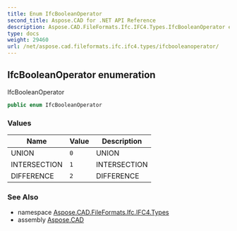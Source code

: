 ```yaml
---
title: Enum IfcBooleanOperator
second_title: Aspose.CAD for .NET API Reference
description: Aspose.CAD.FileFormats.Ifc.IFC4.Types.IfcBooleanOperator enum. IfcBooleanOperator
type: docs
weight: 29460
url: /net/aspose.cad.fileformats.ifc.ifc4.types/ifcbooleanoperator/
---
```

## IfcBooleanOperator enumeration

IfcBooleanOperator

```csharp
public enum IfcBooleanOperator
```

### Values

| Name | Value | Description |
| --- | --- | --- |
| UNION | `0` | UNION |
| INTERSECTION | `1` | INTERSECTION |
| DIFFERENCE | `2` | DIFFERENCE |

### See Also

* namespace [Aspose.CAD.FileFormats.Ifc.IFC4.Types](../../aspose.cad.fileformats.ifc.ifc4.types/)
* assembly [Aspose.CAD](../../)


